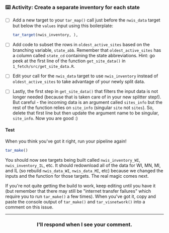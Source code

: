 ### :keyboard: Activity: Create a separate inventory for each state

- [ ] Add a new target to your `tar_map()` call just before the `nwis_data` target but below the `values` input using this boilerplate:
  ```r
  tar_target(nwis_inventory, ),
  ```

- [ ] Add code to subset the rows in `oldest_active_sites` based on the branching variable, `state_abb`. Remember that `oldest_active_sites` has a column called `state_cd` containing the state abbreviations. Hint: go peek at the first line of the function `get_site_data()` in `1_fetch/src/get_site_data.R`.

- [ ] Edit your call for the `nwis_data` target to use `nwis_inventory` instead of `oldest_active_sites` to take advantage of your newly split data.

- [ ] Lastly, the first step in `get_site_data()` that filters the input data is not longer needed (because that is taken care of in your new splitter step!). But careful - the incoming data is an argument called `sites_info` but the rest of the function relies on `site_info` (singular `site` not `sites`). So, delete that first line but then update the argument name to be singular, `site_info`. Now you are good :)

#### Test

When you think you've got it right, run your pipeline again!
```r
tar_make()
```

You should now see targets being built called `nwis_inventory_WI`, `nwis_inventory_IL`, etc. It should redownload all of the data for WI, MN, MI, and IL (so rebuild `nwis_data_WI`, `nwis_data_MI`, etc) because we changed the inputs and the function for those targets. The real magic comes next.

If you're not quite getting the build to work, keep editing until you have it (but remember that there may still be "internet transfer failures" which require you to run `tar_make()` a few times). When you've got it, copy and paste the console output of `tar_make()` and `tar_visnetwork()` into a comment on this issue.

<hr><h3 align="center">I'll respond when I see your comment.</h3>
